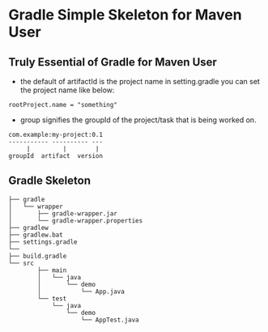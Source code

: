# Gradle Simple Skeleton for Maven User

## Truly Essential of Gradle for Maven User

 - the default of artifactId is the project name in setting.gradle you can set the project name like below:

```
rootProject.name = "something"
```
 - group signifies the groupId of the project/task that is being worked on.

```
com.example:my-project:0.1
----------- ---------- ---
     |         |        |
groupId  artifact  version

```

## Gradle Skeleton

```
├── gradle 
│   └── wrapper
│       ├── gradle-wrapper.jar
│       └── gradle-wrapper.properties
├── gradlew 
├── gradlew.bat 
├── settings.gradle 
└── 
├── build.gradle 
└── src
        ├── main
        │   └── java 
        │       └── demo
        │           └── App.java
        └── test
            └── java 
                └── demo
                    └── AppTest.java

```